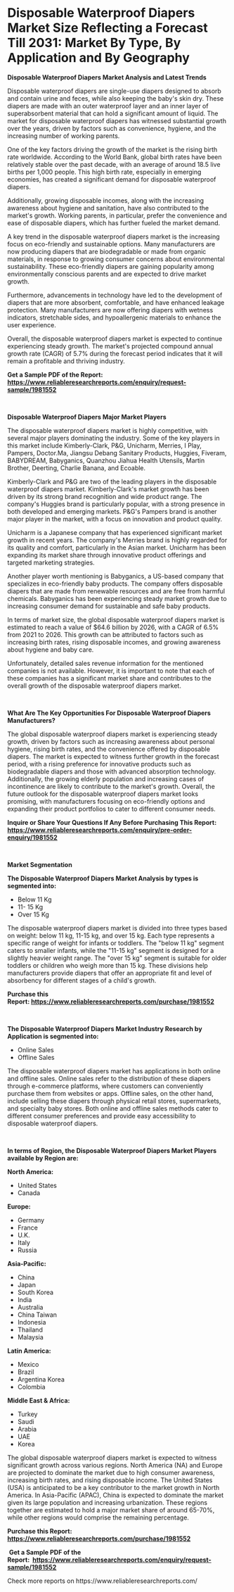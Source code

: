<p><h1>Disposable Waterproof Diapers Market Size Reflecting a Forecast Till 2031: Market By Type, By Application and By Geography</h1></p><p><strong>Disposable Waterproof Diapers Market Analysis and Latest Trends</strong></p>
<p><p>Disposable waterproof diapers are single-use diapers designed to absorb and contain urine and feces, while also keeping the baby's skin dry. These diapers are made with an outer waterproof layer and an inner layer of superabsorbent material that can hold a significant amount of liquid. The market for disposable waterproof diapers has witnessed substantial growth over the years, driven by factors such as convenience, hygiene, and the increasing number of working parents.</p><p>One of the key factors driving the growth of the market is the rising birth rate worldwide. According to the World Bank, global birth rates have been relatively stable over the past decade, with an average of around 18.5 live births per 1,000 people. This high birth rate, especially in emerging economies, has created a significant demand for disposable waterproof diapers.</p><p>Additionally, growing disposable incomes, along with the increasing awareness about hygiene and sanitation, have also contributed to the market's growth. Working parents, in particular, prefer the convenience and ease of disposable diapers, which has further fueled the market demand.</p><p>A key trend in the disposable waterproof diapers market is the increasing focus on eco-friendly and sustainable options. Many manufacturers are now producing diapers that are biodegradable or made from organic materials, in response to growing consumer concerns about environmental sustainability. These eco-friendly diapers are gaining popularity among environmentally conscious parents and are expected to drive market growth.</p><p>Furthermore, advancements in technology have led to the development of diapers that are more absorbent, comfortable, and have enhanced leakage protection. Many manufacturers are now offering diapers with wetness indicators, stretchable sides, and hypoallergenic materials to enhance the user experience.</p><p>Overall, the disposable waterproof diapers market is expected to continue experiencing steady growth. The market's projected compound annual growth rate (CAGR) of 5.7% during the forecast period indicates that it will remain a profitable and thriving industry.</p></p>
<p><strong>Get a Sample PDF of the Report:&nbsp; <a href="https://www.reliableresearchreports.com/enquiry/request-sample/1981552">https://www.reliableresearchreports.com/enquiry/request-sample/1981552</a></strong></p>
<p>&nbsp;</p>
<p><strong>Disposable Waterproof Diapers Major Market Players</strong></p>
<p><p>The disposable waterproof diapers market is highly competitive, with several major players dominating the industry. Some of the key players in this market include Kimberly-Clark, P&G, Unicharm, Merries, I Play, Pampers, Doctor.Ma, Jiangsu Debang Sanitary Products, Huggies, Fiveram, BABYDREAM, Babyganics, Quanzhou Jiahua Health Utensils, Martin Brother, Deerting, Charlie Banana, and Ecoable.</p><p>Kimberly-Clark and P&G are two of the leading players in the disposable waterproof diapers market. Kimberly-Clark's market growth has been driven by its strong brand recognition and wide product range. The company's Huggies brand is particularly popular, with a strong presence in both developed and emerging markets. P&G's Pampers brand is another major player in the market, with a focus on innovation and product quality.</p><p>Unicharm is a Japanese company that has experienced significant market growth in recent years. The company's Merries brand is highly regarded for its quality and comfort, particularly in the Asian market. Unicharm has been expanding its market share through innovative product offerings and targeted marketing strategies.</p><p>Another player worth mentioning is Babyganics, a US-based company that specializes in eco-friendly baby products. The company offers disposable diapers that are made from renewable resources and are free from harmful chemicals. Babyganics has been experiencing steady market growth due to increasing consumer demand for sustainable and safe baby products.</p><p>In terms of market size, the global disposable waterproof diapers market is estimated to reach a value of $64.6 billion by 2026, with a CAGR of 6.5% from 2021 to 2026. This growth can be attributed to factors such as increasing birth rates, rising disposable incomes, and growing awareness about hygiene and baby care.</p><p>Unfortunately, detailed sales revenue information for the mentioned companies is not available. However, it is important to note that each of these companies has a significant market share and contributes to the overall growth of the disposable waterproof diapers market.</p></p>
<p>&nbsp;</p>
<p><strong>What Are The Key Opportunities For Disposable Waterproof Diapers Manufacturers?</strong></p>
<p><p>The global disposable waterproof diapers market is experiencing steady growth, driven by factors such as increasing awareness about personal hygiene, rising birth rates, and the convenience offered by disposable diapers. The market is expected to witness further growth in the forecast period, with a rising preference for innovative products such as biodegradable diapers and those with advanced absorption technology. Additionally, the growing elderly population and increasing cases of incontinence are likely to contribute to the market's growth. Overall, the future outlook for the disposable waterproof diapers market looks promising, with manufacturers focusing on eco-friendly options and expanding their product portfolios to cater to different consumer needs.</p></p>
<p><strong>Inquire or Share Your Questions If Any Before Purchasing This Report: <a href="https://www.reliableresearchreports.com/enquiry/pre-order-enquiry/1981552">https://www.reliableresearchreports.com/enquiry/pre-order-enquiry/1981552</a></strong></p>
<p>&nbsp;</p>
<p><strong>Market Segmentation</strong></p>
<p><strong>The Disposable Waterproof Diapers Market Analysis by types is segmented into:</strong></p>
<p><ul><li>Below 11 Kg</li><li>11- 15 Kg</li><li>Over 15 Kg</li></ul></p>
<p><p>The disposable waterproof diapers market is divided into three types based on weight: below 11 kg, 11-15 kg, and over 15 kg. Each type represents a specific range of weight for infants or toddlers. The "below 11 kg" segment caters to smaller infants, while the "11-15 kg" segment is designed for a slightly heavier weight range. The "over 15 kg" segment is suitable for older toddlers or children who weigh more than 15 kg. These divisions help manufacturers provide diapers that offer an appropriate fit and level of absorbency for different stages of a child's growth.</p></p>
<p><strong>Purchase this Report:&nbsp;<a href="https://www.reliableresearchreports.com/purchase/1981552">https://www.reliableresearchreports.com/purchase/1981552</a></strong></p>
<p>&nbsp;</p>
<p><strong>The Disposable Waterproof Diapers Market Industry Research by Application is segmented into:</strong></p>
<p><ul><li>Online Sales</li><li>Offline Sales</li></ul></p>
<p><p>The disposable waterproof diapers market has applications in both online and offline sales. Online sales refer to the distribution of these diapers through e-commerce platforms, where customers can conveniently purchase them from websites or apps. Offline sales, on the other hand, include selling these diapers through physical retail stores, supermarkets, and specialty baby stores. Both online and offline sales methods cater to different consumer preferences and provide easy accessibility to disposable waterproof diapers.</p></p>
<p>&nbsp;</p>
<p><strong>In terms of Region, the Disposable Waterproof Diapers Market Players available by Region are:</strong></p>
<p>
    <p> <strong> North America: </strong>
        <ul>
            <li>United States</li>
            <li>Canada</li>
        </ul>
        </p> 
    <p> <strong> Europe: </strong>
        <ul>
            <li>Germany</li>
            <li>France</li>
            <li>U.K.</li>
            <li>Italy</li>
            <li>Russia</li>
        </ul>
        </p> 
    <p> <strong> Asia-Pacific: </strong>
        <ul>
            <li>China</li>
            <li>Japan</li>
            <li>South Korea</li>
            <li>India</li>
            <li>Australia</li>
            <li>China Taiwan</li>
            <li>Indonesia</li>
            <li>Thailand</li>
            <li>Malaysia</li>
        </ul>
        </p> 
    <p> <strong> Latin America: </strong>
        <ul>
            <li>Mexico</li>
            <li>Brazil</li>
            <li>Argentina Korea</li>
            <li>Colombia</li>
        </ul>
        </p> 
    <p> <strong> Middle East & Africa: </strong>
        <ul>
            <li>Turkey</li>
            <li>Saudi</li>
            <li>Arabia</li>
            <li>UAE</li>
            <li>Korea</li>
        </ul>
    </p>
    </p>
<p><p>The global disposable waterproof diapers market is expected to witness significant growth across various regions. North America (NA) and Europe are projected to dominate the market due to high consumer awareness, increasing birth rates, and rising disposable income. The United States (USA) is anticipated to be a key contributor to the market growth in North America. In Asia-Pacific (APAC), China is expected to dominate the market given its large population and increasing urbanization. These regions together are estimated to hold a major market share of around 65-70%, while other regions would comprise the remaining percentage.</p></p>
<p><strong>Purchase this Report: <a href="https://www.reliableresearchreports.com/purchase/1981552">https://www.reliableresearchreports.com/purchase/1981552</a></strong></p>
<p>&nbsp;<strong>Get a Sample PDF of the Report:&nbsp;&nbsp;<a href="https://www.reliableresearchreports.com/enquiry/request-sample/1981552">https://www.reliableresearchreports.com/enquiry/request-sample/1981552</a></strong></p>
<p><strong></strong></p>
<p>Check more reports on https://www.reliableresearchreports.com/</p>